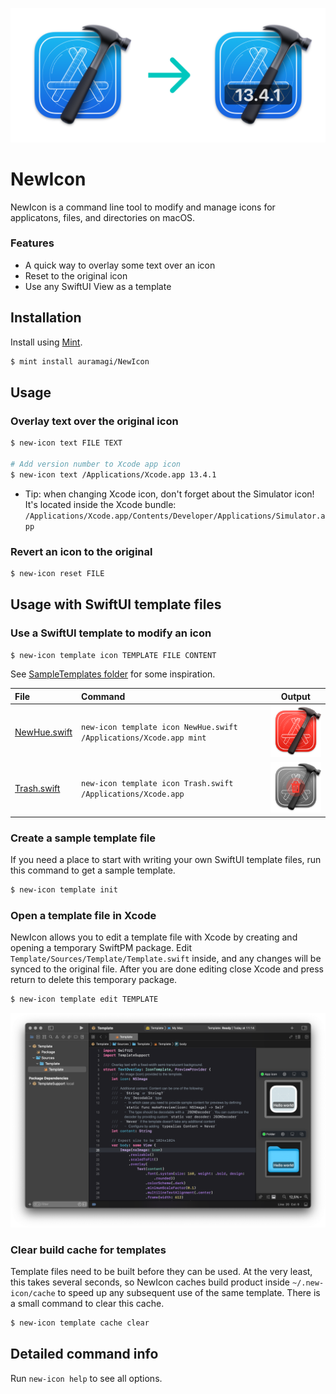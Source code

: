 <p align=center><img width=750 src=./Assets/Header.png></p>

# NewIcon

NewIcon is a command line tool to modify and manage icons for applicatons, files, and directories on macOS.

### Features

- A quick way to overlay some text over an icon 
- Reset to the original icon
- Use any SwiftUI View as a template

## Installation

Install using [Mint](https://github.com/yonaskolb/Mint).
```sh
$ mint install auramagi/NewIcon
```

## Usage

### Overlay text over the original icon
```sh
$ new-icon text FILE TEXT

# Add version number to Xcode app icon
$ new-icon text /Applications/Xcode.app 13.4.1
```
  - Tip: when changing Xcode icon, don't forget about the Simulator icon! It's located inside the Xcode bundle: `/Applications/Xcode.app/Contents/Developer/Applications/Simulator.app`

### Revert an icon to the original
```sh
$ new-icon reset FILE
```

## Usage with SwiftUI template files

### Use a SwiftUI template to modify an icon
```sh
$ new-icon template icon TEMPLATE FILE CONTENT
```

See [SampleTemplates folder](./SampleTemplates) for some inspiration.

| File | Command | Output |
|:--|:--|---|
| [NewHue.swift](./SampleTemplates/NewHue.swift) | `new-icon template icon NewHue.swift /Applications/Xcode.app mint` | <img width=128 src=./Assets/NewHueSample.png> |
| [Trash.swift](./SampleTemplates/Trash.swift) | `new-icon template icon Trash.swift /Applications/Xcode.app` | <img width=128 src=./Assets/TrashSample.png> |
 
### Create a sample template file

If you need a place to start with writing your own SwiftUI template files, run this command to get a sample template.

```sh
$ new-icon template init
```

### Open a template file in Xcode

NewIcon allows you to edit a template file with Xcode by creating and opening a temporary SwiftPM package. Edit `Template/Sources/Template/Template.swift` inside, and any changes will be synced to the original file. After you are done editing close Xcode and press return to delete this temporary package. 

```sh
$ new-icon template edit TEMPLATE
```

![Editing the sample template](./Assets/TemplateEdit.png)


### Clear build cache for templates

Template files need to be built before they can be used. At the very least, this takes several seconds, so NewIcon caches build product inside `~/.new-icon/cache` to speed up any subsequent use of the same template. There is a small command to clear this cache.

```sh
$ new-icon template cache clear
```

## Detailed command info

Run `new-icon help` to see all options.
